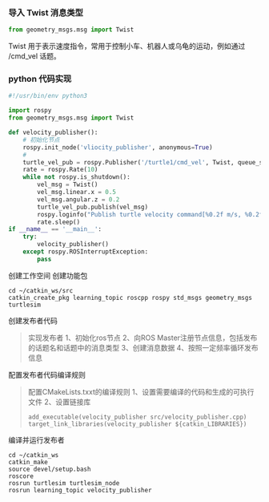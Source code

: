 ### 导入 Twist 消息类型
```python
from geometry_msgs.msg import Twist
```
Twist 用于表示速度指令，常用于控制小车、机器人或乌龟的运动，例如通过 /cmd_vel 话题。

### python 代码实现
```python
#!/usr/bin/env python3

import rospy
from geometry_msgs.msg import Twist

def velocity_publisher():
    # 初始化节点
    rospy.init_node('vliocity_publisher', anonymous=True)
    # 
    turtle_vel_pub = rospy.Publisher('/turtle1/cmd_vel', Twist, queue_size = 10)
    rate = rospy.Rate(10)
    while not rospy.is_shutdown():
        vel_msg = Twist()
        vel_msg.linear.x = 0.5
        vel_msg.angular.z = 0.2
        turtle_vel_pub.publish(vel_msg)
        rospy.loginfo("Publish turtle velocity command[%0.2f m/s, %0.2f rad/s]", vel_msg.linear.x, vel_msg.angular.z)
        rate.sleep()
if __name__ == '__main__':
    try:
        velocity_publisher()
    except rospy.ROSInterruptException:
        pass
```


创建工作空间
创建功能包
```
cd ~/catkin_ws/src
catkin_create_pkg learning_topic roscpp rospy std_msgs geometry_msgs turtlesim 
```
创建发布者代码
> 实现发布者
> 1、初始化ros节点
> 2、向ROS Master注册节点信息，包括发布的话题名和话题中的消息类型
> 3、创建消息数据
> 4、按照一定频率循环发布信息

配置发布者代码编译规则
> 配置CMakeLists.txxt的编译规则
> 1、设置需要编译的代码和生成的可执行文件
> 2、设置链接库
> ```
> add_executable(velocity_publisher src/velocity_publisher.cpp)
> target_link_libraries(velocity_publisher ${catkin_LIBRARIES})
> ```

编译并运行发布者
```
cd ~/catkin_ws
catkin_make
source devel/setup.bash
roscore
rosrun turtlesim turtlesim_node
rosrun learning_topic velocity_publisher
```
